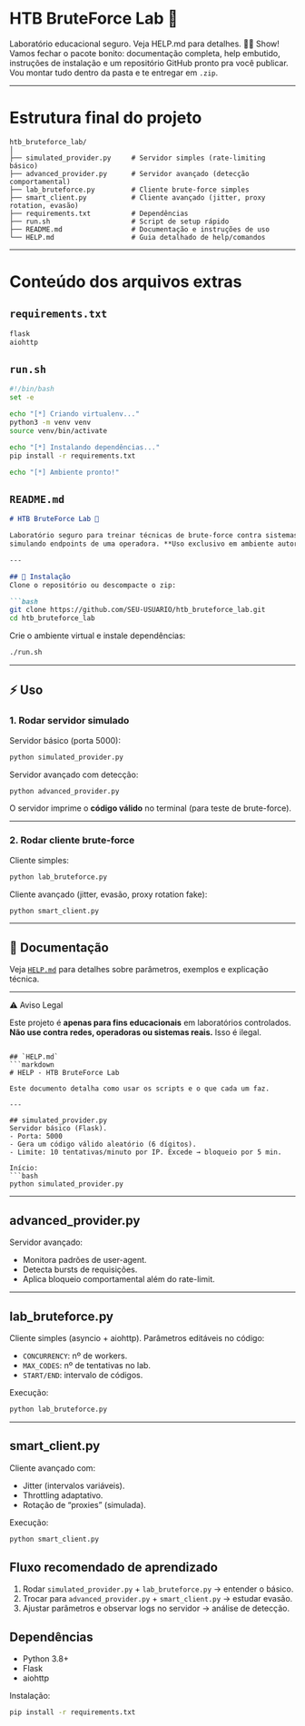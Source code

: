 # HTB BruteForce Lab 🦅

Laboratório educacional seguro.
Veja HELP.md para detalhes.
🦅🔥 Show! Vamos fechar o pacote bonito: documentação completa, help embutido, instruções de instalação e um repositório GitHub pronto pra você publicar. Vou montar tudo dentro da pasta e te entregar em `.zip`.

---

# Estrutura final do projeto

```
htb_bruteforce_lab/
│
├── simulated_provider.py     # Servidor simples (rate-limiting básico)
├── advanced_provider.py      # Servidor avançado (detecção comportamental)
├── lab_bruteforce.py         # Cliente brute-force simples
├── smart_client.py           # Cliente avançado (jitter, proxy rotation, evasão)
├── requirements.txt          # Dependências
├── run.sh                    # Script de setup rápido
├── README.md                 # Documentação e instruções de uso
└── HELP.md                   # Guia detalhado de help/comandos
```

---

# Conteúdo dos arquivos extras

## `requirements.txt`

```txt
flask
aiohttp
```

## `run.sh`

```bash
#!/bin/bash
set -e

echo "[*] Criando virtualenv..."
python3 -m venv venv
source venv/bin/activate

echo "[*] Instalando dependências..."
pip install -r requirements.txt

echo "[*] Ambiente pronto!"
```

## `README.md`

````markdown
# HTB BruteForce Lab 🦅

Laboratório seguro para treinar técnicas de brute-force contra sistemas de recarga/saldo,
simulando endpoints de uma operadora. **Uso exclusivo em ambiente autorizado (HackTheBox, lab pessoal).**

---

## 🚀 Instalação
Clone o repositório ou descompacte o zip:

```bash
git clone https://github.com/SEU-USUARIO/htb_bruteforce_lab.git
cd htb_bruteforce_lab
````

Crie o ambiente virtual e instale dependências:

```bash
./run.sh
```

---

## ⚡ Uso

### 1. Rodar servidor simulado

Servidor básico (porta 5000):

```bash
python simulated_provider.py
```

Servidor avançado com detecção:

```bash
python advanced_provider.py
```

O servidor imprime o **código válido** no terminal (para teste de brute-force).

---

### 2. Rodar cliente brute-force

Cliente simples:

```bash
python lab_bruteforce.py
```

Cliente avançado (jitter, evasão, proxy rotation fake):

```bash
python smart_client.py
```

---

## 📘 Documentação

Veja [`HELP.md`](HELP.md) para detalhes sobre parâmetros, exemplos e explicação técnica.

---

⚠️ Aviso Legal

Este projeto é **apenas para fins educacionais** em laboratórios controlados.
**Não use contra redes, operadoras ou sistemas reais.** Isso é ilegal.

````

## `HELP.md`
```markdown
# HELP - HTB BruteForce Lab

Este documento detalha como usar os scripts e o que cada um faz.

---

## simulated_provider.py
Servidor básico (Flask).  
- Porta: 5000
- Gera um código válido aleatório (6 dígitos).
- Limite: 10 tentativas/minuto por IP. Excede → bloqueio por 5 min.

Início:
```bash
python simulated_provider.py
````

---

## advanced\_provider.py

Servidor avançado:

* Monitora padrões de user-agent.
* Detecta bursts de requisições.
* Aplica bloqueio comportamental além do rate-limit.

---

## lab\_bruteforce.py

Cliente simples (asyncio + aiohttp).
Parâmetros editáveis no código:

* `CONCURRENCY`: nº de workers.
* `MAX_CODES`: nº de tentativas no lab.
* `START/END`: intervalo de códigos.

Execução:

```bash
python lab_bruteforce.py
```

---

## smart\_client.py

Cliente avançado com:

* Jitter (intervalos variáveis).
* Throttling adaptativo.
* Rotação de “proxies” (simulada).

Execução:

```bash
python smart_client.py
```

## Fluxo recomendado de aprendizado

1. Rodar `simulated_provider.py` + `lab_bruteforce.py` → entender o básico.
2. Trocar para `advanced_provider.py` + `smart_client.py` → estudar evasão.
3. Ajustar parâmetros e observar logs no servidor → análise de detecção.

## Dependências

* Python 3.8+
* Flask
* aiohttp

Instalação:

```bash
pip install -r requirements.txt
```
